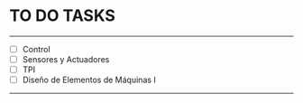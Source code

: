 # TO DO TASKS 


---

- [ ] Control
- [ ] Sensores y Actuadores
- [ ] TPI
- [ ] Diseño de Elementos de Máquinas I

---











